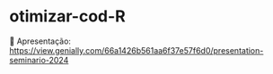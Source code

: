 # otimizar-cod-R

🔗 Apresentação: https://view.genially.com/66a1426b561aa6f37e57f6d0/presentation-seminario-2024
